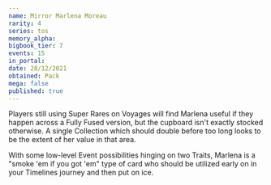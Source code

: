 ```yaml
---
name: Mirror Marlena Moreau
rarity: 4
series: tos
memory_alpha:
bigbook_tier: 7
events: 15
in_portal:
date: 28/12/2021
obtained: Pack
mega: false
published: true
---
```


Players still using Super Rares on Voyages will find Marlena useful if they happen across a Fully Fused version, but the cupboard isn't exactly stocked otherwise. A single Collection which should double before too long looks to be the extent of her value in that area.

With some low-level Event possibilities hinging on two Traits, Marlena is a "smoke 'em if you got 'em" type of card who should be utilized early on in your Timelines journey and then put on ice.
